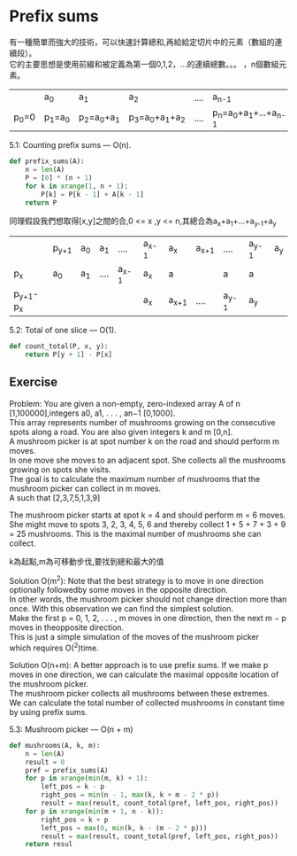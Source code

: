 # Prefix sums

有一種簡單而強大的技術，可以快速計算總和,再給給定切片中的元素（數組的連續段）。</br> 
它的主要思想是使用前綴和被定義為第一個0,1,2，...的連續總數。。。 ，n個數組元素。</br>

<table>
    <th>
        <td>a<sub>0</sub></td>
        <td>a<sub>1</sub></td>
        <td>a<sub>2</sub></td>       
        <td>....</td>
        <td>a<sub>n-1</sub></td>
    </th>
    <tr>
        <td>p<sub>0</sub>=0</td>
        <td>p<sub>1</sub>=a<sub>0</sub></td>
        <td>p<sub>2</sub>=a<sub>0</sub>+a<sub>1</sub></td>
        <td>p<sub>3</sub>=a<sub>0</sub>+a<sub>1</sub>+a<sub>2</sub></td>
        <td>....</td>
        <td>p<sub>n</sub>=a<sub>0</sub>+a<sub>1</sub>+...+a<sub>n-1</sub></td>
    </tr>

</table>

5.1: Counting prefix sums — O(n).

```python
def prefix_sums(A):
    n = len(A)
    P = [0] * (n + 1)
    for k in xrange(1, n + 1):
        P[k] = P[k - 1] + A[k - 1]
    return P

```

同理假設我們想取得[x,y]之間的合,0 <= x ,y <= n,其總合為a<sub>x</sub>+a<sub>1</sub>+...+a<sub>y-1</sub>+a<sub>y</sub> </br>

<table>
    <th>
        <td>p<sub>y+1</sub></td>
        <td>a<sub>0</sub></td>
        <td>a<sub>1</sub></td>       
        <td>....</td>
        <td>a<sub>x-1</sub></td>       
        <td>a<sub>x</sub></td>
        <td>a<sub>x+1</sub></td>
        <td>....</td>
        <td>a<sub>y-1</sub></td>       
        <td>a<sub>y</sub></td>    
    </th>
    <tr>
        <td>p<sub>x</sub></td>
        <td>a<sub>0</sub></td>
        <td>a<sub>1</sub></td>       
        <td>....</td>
        <td>a<sub>x-1</sub></td>       
        <td>a<sub>x</sub></td>
        <td>a<sub></sub></td>
        <td></td>
        <td>a<sub></sub></td>       
        <td>a<sub></sub></td>  
    </tr>
    <tr>
        <td>p<sub>y+1</sub>-p<sub>x</sub></td>
        <td></td>
        <td></td>       
        <td></td>
        <td></td>       
        <td>a<sub>x</sub></td>
        <td>a<sub>x+1</sub></td>
        <td>....</td>
        <td>a<sub>y-1</sub></td>       
        <td>a<sub>y</sub></td>  
    </tr>
</table>


5.2: Total of one slice — O(1).
```python
def count_total(P, x, y):
    return P[y + 1] - P[x]
```


## Exercise

Problem: You are given a non-empty, zero-indexed array A of n [1,100000],integers a0, a1, . . . , an−1 [0,1000]. </br>
This array represents number of mushrooms growing on the consecutive spots along a road. You are also given integers k and m [0,n].</br>
A mushroom picker is at spot number k on the road and should perform m moves. </br>
In one move she moves to an adjacent spot. She collects all the mushrooms growing on spots she visits. </br>
The goal is to calculate the maximum number of mushrooms that the mushroom picker can collect in m moves.</br>
A such that [2,3,7,5,1,3,9]

The mushroom picker starts at spot k = 4 and should perform m = 6 moves. She might move to spots 3, 2, 3, 4, 5, 6 and thereby collect 1 + 5 + 7 + 3 + 9 = 25 mushrooms. This is the maximal number of mushrooms she can collect.</br>

k為起點,m為可移動步伐,要找到總和最大的值</br>

Solution O(m<sup>2</sup>): Note that the best strategy is to move in one direction optionally followedby some moves in the opposite direction. </br>
In other words, the mushroom picker should not change direction more than once. With this observation we can find the simplest solution.</br>
Make the first p = 0, 1, 2, . . . , m moves in one direction, then the next m − p moves in theopposite direction. </br>
This is just a simple simulation of the moves of the mushroom picker </br>
which requires O(<sup>2</sup>)time.</br>



Solution O(n+m): A better approach is to use prefix sums. If we make p moves in one direction, we can calculate the maximal opposite location of the mushroom picker.</br>
The mushroom picker collects all mushrooms between these extremes. </br>
We can calculate the total number of collected mushrooms in constant time by using prefix sums.</br>


5.3: Mushroom picker — O(n + m)

```python
def mushrooms(A, k, m):
    n = len(A)
    result = 0
    pref = prefix_sums(A)
    for p in xrange(min(m, k) + 1):
        left_pos = k - p
        right_pos = min(n - 1, max(k, k + m - 2 * p))
        result = max(result, count_total(pref, left_pos, right_pos))
    for p in xrange(min(m + 1, n - k)):
        right_pos = k + p
        left_pos = max(0, min(k, k - (m - 2 * p)))
        result = max(result, count_total(pref, left_pos, right_pos))
    return resul
```


